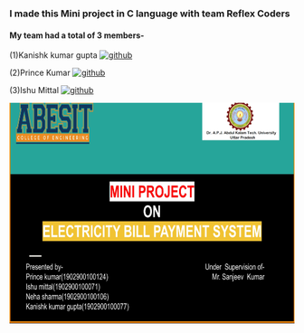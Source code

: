 ### I made this Mini project in C language with team Reflex Coders
#### My team had a total of 3 members-
(1)Kanishk kumar gupta [<img src='https://cdn.jsdelivr.net/npm/simple-icons@3.0.1/icons/github.svg' alt='github' height='25'>](https://github.com/gkanishk44) 

(2)Prince Kumar [<img src='https://cdn.jsdelivr.net/npm/simple-icons@3.0.1/icons/github.svg' alt='github' height='25'>](https://github.com/Prince294) 

(3)Ishu Mittal [<img src='https://cdn.jsdelivr.net/npm/simple-icons@3.0.1/icons/github.svg' alt='github' height='25'>](https://github.com/ishumittal) 


<p align="center">
  <img width="700" height="390" src="https://github.com/gkanishk44/Electricity-bill-payment-Mini-Project-/blob/main/Images/dd.png">
</p>

